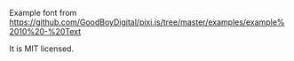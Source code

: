 Example font from <https://github.com/GoodBoyDigital/pixi.js/tree/master/examples/example%2010%20-%20Text>

It is MIT licensed.

